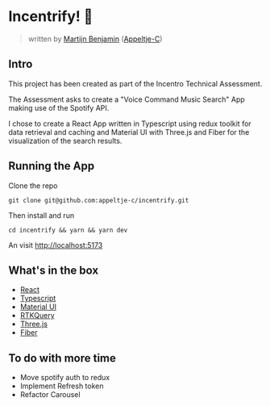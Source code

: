 # Incentrify! 🚀

> written
> by [Martijn Benjamin](https://www.linkedin.com/in/martijn-benjamin/) ([Appeltje-C](https://github.com/appeltje-c))
>

## Intro

This project has been created as part of the Incentro Technical Assessment.

The Assessment asks to create a "Voice Command Music Search" App making use of the Spotify API.

I chose to create a React App written in Typescript using redux toolkit for data retrieval and caching and Material UI with Three.js and Fiber for the visualization of
the search results.

## Running the App

Clone the repo

```shell
git clone git@github.com:appeltje-c/incentrify.git
```

Then install and run

```shell
cd incentrify && yarn && yarn dev
```

An visit [http://localhost:5173](http://localhost:5173)

## What's in the box

- [React](https://react.dev/)
- [Typescript](https://www.typescriptlang.org/)
- [Material UI](https://mui.com/material-ui/getting-started/)
- [RTKQuery](https://redux-toolkit.js.org/rtk-query/overview)
- [Three.js](https://threejs.org/)
- [Fiber](https://docs.pmnd.rs/react-three-fiber/getting-started/introduction)

## To do with more time

- Move spotify auth to redux
- Implement Refresh token
- Refactor Carousel
